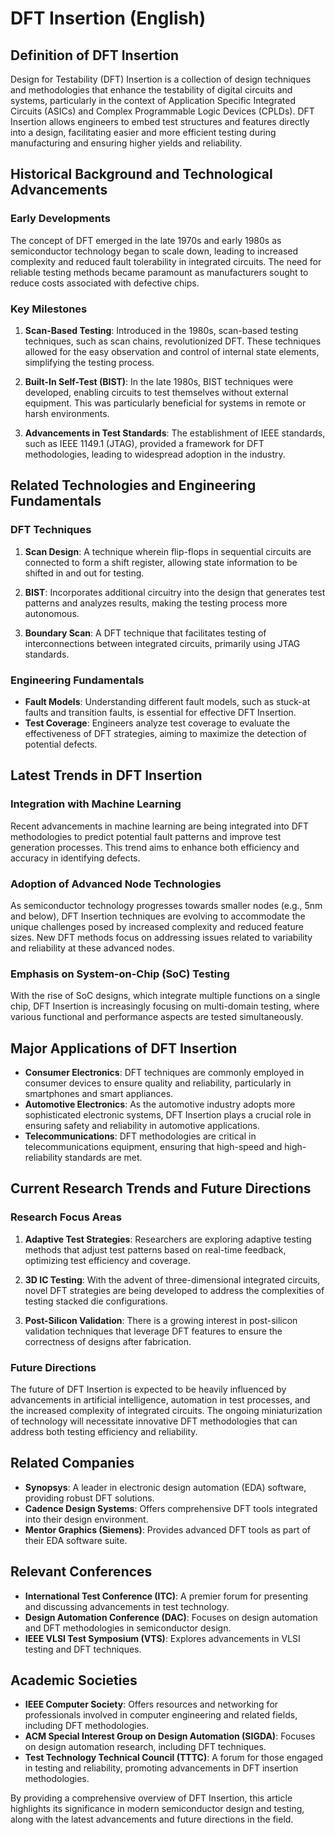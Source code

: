 # DFT Insertion (English)

## Definition of DFT Insertion

Design for Testability (DFT) Insertion is a collection of design techniques and methodologies that enhance the testability of digital circuits and systems, particularly in the context of Application Specific Integrated Circuits (ASICs) and Complex Programmable Logic Devices (CPLDs). DFT Insertion allows engineers to embed test structures and features directly into a design, facilitating easier and more efficient testing during manufacturing and ensuring higher yields and reliability.

## Historical Background and Technological Advancements

### Early Developments

The concept of DFT emerged in the late 1970s and early 1980s as semiconductor technology began to scale down, leading to increased complexity and reduced fault tolerability in integrated circuits. The need for reliable testing methods became paramount as manufacturers sought to reduce costs associated with defective chips.

### Key Milestones

1. **Scan-Based Testing**: Introduced in the 1980s, scan-based testing techniques, such as scan chains, revolutionized DFT. These techniques allowed for the easy observation and control of internal state elements, simplifying the testing process.

2. **Built-In Self-Test (BIST)**: In the late 1980s, BIST techniques were developed, enabling circuits to test themselves without external equipment. This was particularly beneficial for systems in remote or harsh environments.

3. **Advancements in Test Standards**: The establishment of IEEE standards, such as IEEE 1149.1 (JTAG), provided a framework for DFT methodologies, leading to widespread adoption in the industry.

## Related Technologies and Engineering Fundamentals

### DFT Techniques

1. **Scan Design**: A technique wherein flip-flops in sequential circuits are connected to form a shift register, allowing state information to be shifted in and out for testing.

2. **BIST**: Incorporates additional circuitry into the design that generates test patterns and analyzes results, making the testing process more autonomous.

3. **Boundary Scan**: A DFT technique that facilitates testing of interconnections between integrated circuits, primarily using JTAG standards.

### Engineering Fundamentals

- **Fault Models**: Understanding different fault models, such as stuck-at faults and transition faults, is essential for effective DFT Insertion.
- **Test Coverage**: Engineers analyze test coverage to evaluate the effectiveness of DFT strategies, aiming to maximize the detection of potential defects.

## Latest Trends in DFT Insertion

### Integration with Machine Learning

Recent advancements in machine learning are being integrated into DFT methodologies to predict potential fault patterns and improve test generation processes. This trend aims to enhance both efficiency and accuracy in identifying defects.

### Adoption of Advanced Node Technologies

As semiconductor technology progresses towards smaller nodes (e.g., 5nm and below), DFT Insertion techniques are evolving to accommodate the unique challenges posed by increased complexity and reduced feature sizes. New DFT methods focus on addressing issues related to variability and reliability at these advanced nodes.

### Emphasis on System-on-Chip (SoC) Testing

With the rise of SoC designs, which integrate multiple functions on a single chip, DFT Insertion is increasingly focusing on multi-domain testing, where various functional and performance aspects are tested simultaneously.

## Major Applications of DFT Insertion

- **Consumer Electronics**: DFT techniques are commonly employed in consumer devices to ensure quality and reliability, particularly in smartphones and smart appliances.
- **Automotive Electronics**: As the automotive industry adopts more sophisticated electronic systems, DFT Insertion plays a crucial role in ensuring safety and reliability in automotive applications.
- **Telecommunications**: DFT methodologies are critical in telecommunications equipment, ensuring that high-speed and high-reliability standards are met.

## Current Research Trends and Future Directions

### Research Focus Areas

1. **Adaptive Test Strategies**: Researchers are exploring adaptive testing methods that adjust test patterns based on real-time feedback, optimizing test efficiency and coverage.

2. **3D IC Testing**: With the advent of three-dimensional integrated circuits, novel DFT strategies are being developed to address the complexities of testing stacked die configurations.

3. **Post-Silicon Validation**: There is a growing interest in post-silicon validation techniques that leverage DFT features to ensure the correctness of designs after fabrication.

### Future Directions

The future of DFT Insertion is expected to be heavily influenced by advancements in artificial intelligence, automation in test processes, and the increased complexity of integrated circuits. The ongoing miniaturization of technology will necessitate innovative DFT methodologies that can address both testing efficiency and reliability.

## Related Companies

- **Synopsys**: A leader in electronic design automation (EDA) software, providing robust DFT solutions.
- **Cadence Design Systems**: Offers comprehensive DFT tools integrated into their design environment.
- **Mentor Graphics (Siemens)**: Provides advanced DFT tools as part of their EDA software suite.

## Relevant Conferences

- **International Test Conference (ITC)**: A premier forum for presenting and discussing advancements in test technology.
- **Design Automation Conference (DAC)**: Focuses on design automation and DFT methodologies in semiconductor design.
- **IEEE VLSI Test Symposium (VTS)**: Explores advancements in VLSI testing and DFT techniques.

## Academic Societies

- **IEEE Computer Society**: Offers resources and networking for professionals involved in computer engineering and related fields, including DFT methodologies.
- **ACM Special Interest Group on Design Automation (SIGDA)**: Focuses on design automation research, including DFT techniques.
- **Test Technology Technical Council (TTTC)**: A forum for those engaged in testing and reliability, promoting advancements in DFT insertion methodologies.

By providing a comprehensive overview of DFT Insertion, this article highlights its significance in modern semiconductor design and testing, along with the latest advancements and future directions in the field.